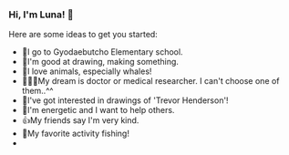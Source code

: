 ### Hi, I'm Luna! 👋

Here are some ideas to get you started:

-  🎒I go to Gyodaebutcho Elementary school.
-  🎨I'm good at drawing, making something.
-  🐳I love animals, especially whales!
-  👩🏻‍⚕My dream is doctor or medical researcher. I can't choose one of them..^^
-  👾I've got interested in drawings of 'Trevor Henderson'!
-  👧I'm energetic and I want to help others.
-  👍️My friends say I'm very kind.
-  🎣My favorite activity fishing!
-  
